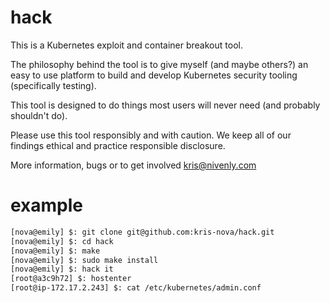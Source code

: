 # hack

This is a Kubernetes exploit and container breakout tool.

The philosophy behind the tool is to give myself (and maybe others?) an easy to use platform to build and develop Kubernetes security tooling (specifically testing).

This tool is designed to do things most users will never need (and probably shouldn't do).

Please use this tool responsibly and with caution. We keep all of our findings ethical and practice responsible disclosure. 

More information, bugs or to get involved [kris@nivenly.com](mailto:kris@nivenly.com)

# example

```bash
[nova@emily] $: git clone git@github.com:kris-nova/hack.git
[nova@emily] $: cd hack
[nova@emily] $: make
[nova@emily] $: sudo make install
[nova@emily] $: hack it 
[root@a3c9h72] $: hostenter
[root@ip-172.17.2.243] $: cat /etc/kubernetes/admin.conf
```